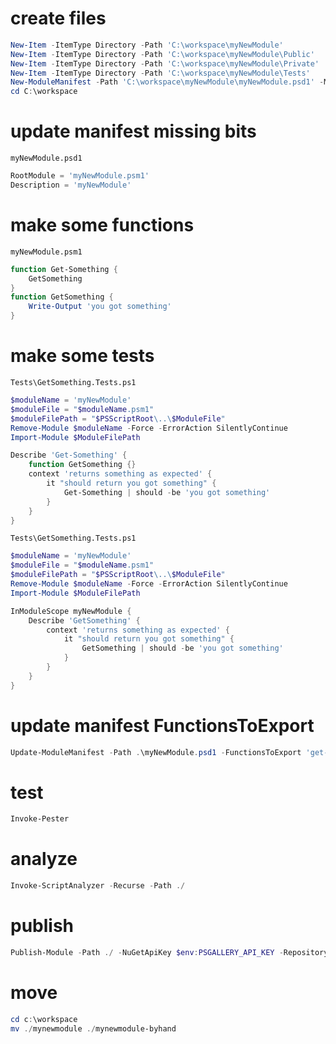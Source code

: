 
# create files

```powershell
New-Item -ItemType Directory -Path 'C:\workspace\myNewModule'
New-Item -ItemType Directory -Path 'C:\workspace\myNewModule\Public'
New-Item -ItemType Directory -Path 'C:\workspace\myNewModule\Private'
New-Item -ItemType Directory -Path 'C:\workspace\myNewModule\Tests'
New-ModuleManifest -Path 'C:\workspace\myNewModule\myNewModule.psd1' -ModuleVersion "2.0.0" -Author "YourNameHere"
cd C:\workspace
```

# update manifest missing bits

`myNewModule.psd1`

```powershell
RootModule = 'myNewModule.psm1'
Description = 'myNewModule'
```

# make some functions

`myNewModule.psm1`

```powershell
function Get-Something {
    GetSomething
}
function GetSomething {
    Write-Output 'you got something'
}
```

# make some tests

`Tests\GetSomething.Tests.ps1`

```powershell
$moduleName = 'myNewModule'
$moduleFile = "$moduleName.psm1"
$moduleFilePath = "$PSScriptRoot\..\$ModuleFile"
Remove-Module $moduleName -Force -ErrorAction SilentlyContinue
Import-Module $ModuleFilePath

Describe 'Get-Something' {
    function GetSomething {}
    context 'returns something as expected' {
        it "should return you got something" {
            Get-Something | should -be 'you got something'
        }
    }
}
```

`Tests\GetSomething.Tests.ps1`

```powershell
$moduleName = 'myNewModule'
$moduleFile = "$moduleName.psm1"
$moduleFilePath = "$PSScriptRoot\..\$ModuleFile"
Remove-Module $moduleName -Force -ErrorAction SilentlyContinue
Import-Module $ModuleFilePath

InModuleScope myNewModule {
    Describe 'GetSomething' {
        context 'returns something as expected' {
            it "should return you got something" {
                GetSomething | should -be 'you got something'
            }
        }
    }
}
```

# update manifest FunctionsToExport

```powershell
Update-ModuleManifest -Path .\myNewModule.psd1 -FunctionsToExport 'get-something'
```

# test

```powershell
Invoke-Pester
```

# analyze

```powershell
Invoke-ScriptAnalyzer -Recurse -Path ./
```

# publish

```powershell
Publish-Module -Path ./ -NuGetApiKey $env:PSGALLERY_API_KEY -Repository PSGallery
```

# move

```powershell
cd c:\workspace
mv ./mynewmodule ./mynewmodule-byhand
```
